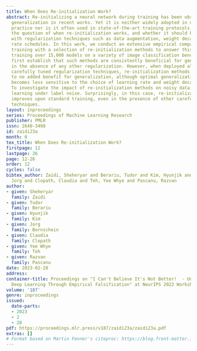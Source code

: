 ```yaml
---
title: When Does Re-initialization Work?
abstract: Re-initializing a neural network during training has been observed to improve
  generalization in recent works. Yet it is neither widely adopted in deep learning
  practice nor is it often used in state-of-the-art training protocols. This raises
  the question of when re-initialization works, and whether it should be used together
  with regularization techniques such as data augmentation, weight decay and learning
  rate schedules. In this work, we conduct an extensive empirical comparison of standard
  training with a selection of re-initialization methods to answer this question,
  training over 15,000 models on a variety of image classification benchmarks. We
  first establish that such methods are consistently beneficial for generalization
  in the absence of any other regularization. However, when deployed alongside other
  carefully tuned regularization techniques, re-initialization methods offer little
  to no added benefit for generalization, although optimal generalization performance
  becomes less sensitive to the choice of learning rate and weight decay hyperparameters.
  To investigate the impact of re-initialization methods on noisy data, we also consider
  learning under label noise. Surprisingly, in this case, re-initialization significantly
  improves upon standard training, even in the presence of other carefully tuned regularization
  techniques.
layout: inproceedings
series: Proceedings of Machine Learning Research
publisher: PMLR
issn: 2640-3498
id: zaidi23a
month: 0
tex_title: When Does Re-initialization Work?
firstpage: 12
lastpage: 26
page: 12-26
order: 12
cycles: false
bibtex_author: Zaidi, Sheheryar and Berariu, Tudor and Kim, Hyunjik and Bornschein,
  Jorg and Clopath, Claudia and Teh, Yee Whye and Pascanu, Razvan
author:
- given: Sheheryar
  family: Zaidi
- given: Tudor
  family: Berariu
- given: Hyunjik
  family: Kim
- given: Jorg
  family: Bornschein
- given: Claudia
  family: Clopath
- given: Yee Whye
  family: Teh
- given: Razvan
  family: Pascanu
date: 2023-02-28
address:
container-title: Proceedings on "I Can't Believe It's Not Better!  - Understanding
  Deep Learning Through Empirical Falsification" at NeurIPS 2022 Workshops
volume: '187'
genre: inproceedings
issued:
  date-parts:
  - 2023
  - 2
  - 28
pdf: https://proceedings.mlr.press/v187/zaidi23a/zaidi23a.pdf
extras: []
# Format based on Martin Fenner's citeproc: https://blog.front-matter.io/posts/citeproc-yaml-for-bibliographies/
---
```

